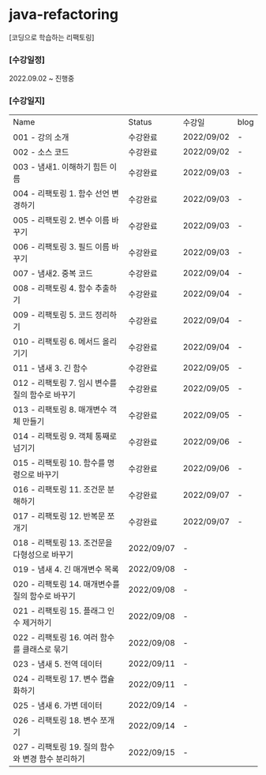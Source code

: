 # java-refactoring
[코딩으로 학습하는 리팩토링]

### [수강일정]
2022.09.02 ~ 진행중
   
### [수강일지]
| | | | |
|-|-|-|-|
|Name|Status|수강일|blog|
|001 - 강의 소개|수강완료|2022/09/02|-|
|002 - 소스 코드|수강완료|2022/09/02|-|
|003 - 냄새1. 이해하기 힘든 이름|수강완료|2022/09/03|-|
|004 - 리팩토링 1. 함수 선언 변경하기|수강완료|2022/09/03|-|
|005 - 리팩토링 2. 변수 이름 바꾸기|수강완료|2022/09/03|-|
|006 - 리팩토링 3. 필드 이름 바꾸기|수강완료|2022/09/03|-|
|007 - 냄새2. 중복 코드|수강완료|2022/09/04|-|
|008 - 리팩토링 4. 함수 추출하기|수강완료|2022/09/04|-|
|009 - 리팩토링 5. 코드 정리하기|수강완료|2022/09/04|-|
|010 - 리팩토링 6. 메서드 올리기기|수강완료|2022/09/04|-|
|011 - 냄새 3. 긴 함수|수강완료|2022/09/05|-|
|012 - 리팩토링 7. 임시 변수를 질의 함수로 바꾸기|수강완료|2022/09/05|-|
|013 - 리팩토링 8. 매개변수 객체 만들기|수강완료|2022/09/05|-|
|014 - 리팩토링 9. 객체 통째로 넘기기|수강완료|2022/09/06|-|
|015 - 리팩토링 10. 함수를 명령으로 바꾸기|수강완료|2022/09/06|-|
|016 - 리팩토링 11. 조건문 분해하기|수강완료|2022/09/07|-|
|017 - 리팩토링 12. 반복문 쪼개기|수강완료|2022/09/07|-|
|018 - 리팩토링 13. 조건문을 다형성으로 바꾸기|2022/09/07|-|
|019 - 냄새 4. 긴 매개변수 목록|2022/09/08|-|
|020 - 리팩토링 14. 매개변수를 질의 함수로 바꾸기|2022/09/08|-|
|021 - 리팩토링 15. 플래그 인수 제거하기|2022/09/08|-|
|022 - 리팩토링 16. 여러 함수를 클래스로 묶기|2022/09/08|-|
|023 - 냄새 5.  전역 데이터|2022/09/11|-|
|024 - 리팩토링 17. 변수 캡슐화하기|2022/09/11|-|
|025 - 냄새 6.  가변 데이터|2022/09/14|-|
|026 - 리팩토링 18. 변수 쪼개기|2022/09/14|-|
|027 - 리팩토링 19. 질의 함수와 변경 함수 분리하기|2022/09/15|-|

